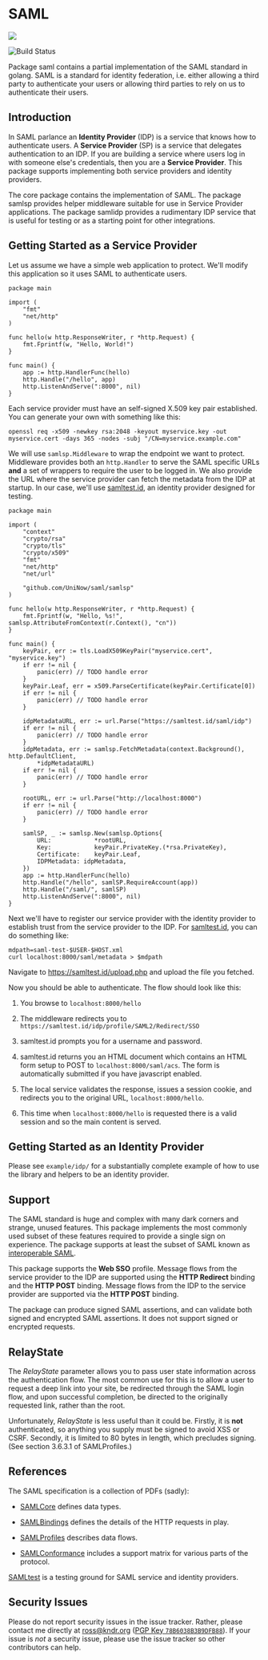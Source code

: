 # SAML

[![](https://godoc.org/github.com/UniNow/saml?status.svg)](http://godoc.org/github.com/UniNow/saml)

![Build Status](https://github.com/UniNow/saml/workflows/Presubmit/badge.svg)

Package saml contains a partial implementation of the SAML standard in golang.
SAML is a standard for identity federation, i.e. either allowing a third party to authenticate your users or allowing third parties to rely on us to authenticate their users.

## Introduction

In SAML parlance an **Identity Provider** (IDP) is a service that knows how to authenticate users. A **Service Provider** (SP) is a service that delegates authentication to an IDP. If you are building a service where users log in with someone else's credentials, then you are a **Service Provider**. This package supports implementing both service providers and identity providers.

The core package contains the implementation of SAML. The package samlsp provides helper middleware suitable for use in Service Provider applications. The package samlidp provides a rudimentary IDP service that is useful for testing or as a starting point for other integrations.

## Getting Started as a Service Provider

Let us assume we have a simple web application to protect. We'll modify this application so it uses SAML to authenticate users.

```golang
package main

import (
    "fmt"
    "net/http"
)

func hello(w http.ResponseWriter, r *http.Request) {
    fmt.Fprintf(w, "Hello, World!")
}

func main() {
    app := http.HandlerFunc(hello)
    http.Handle("/hello", app)
    http.ListenAndServe(":8000", nil)
}
```

Each service provider must have an self-signed X.509 key pair established. You can generate your own with something like this:

    openssl req -x509 -newkey rsa:2048 -keyout myservice.key -out myservice.cert -days 365 -nodes -subj "/CN=myservice.example.com"

We will use `samlsp.Middleware` to wrap the endpoint we want to protect. Middleware provides both an `http.Handler` to serve the SAML specific URLs **and** a set of wrappers to require the user to be logged in. We also provide the URL where the service provider can fetch the metadata from the IDP at startup. In our case, we'll use [samltest.id](https://samltest.id/), an identity provider designed for testing.

```golang
package main

import (
	"context"
	"crypto/rsa"
	"crypto/tls"
	"crypto/x509"
	"fmt"
	"net/http"
	"net/url"

	"github.com/UniNow/saml/samlsp"
)

func hello(w http.ResponseWriter, r *http.Request) {
	fmt.Fprintf(w, "Hello, %s!", samlsp.AttributeFromContext(r.Context(), "cn"))
}

func main() {
	keyPair, err := tls.LoadX509KeyPair("myservice.cert", "myservice.key")
	if err != nil {
		panic(err) // TODO handle error
	}
	keyPair.Leaf, err = x509.ParseCertificate(keyPair.Certificate[0])
	if err != nil {
		panic(err) // TODO handle error
	}

	idpMetadataURL, err := url.Parse("https://samltest.id/saml/idp")
	if err != nil {
		panic(err) // TODO handle error
	}
	idpMetadata, err := samlsp.FetchMetadata(context.Background(), http.DefaultClient,
		*idpMetadataURL)
	if err != nil {
		panic(err) // TODO handle error
	}

	rootURL, err := url.Parse("http://localhost:8000")
	if err != nil {
		panic(err) // TODO handle error
	}

	samlSP, _ := samlsp.New(samlsp.Options{
		URL:            *rootURL,
		Key:            keyPair.PrivateKey.(*rsa.PrivateKey),
		Certificate:    keyPair.Leaf,
		IDPMetadata: idpMetadata,
	})
	app := http.HandlerFunc(hello)
	http.Handle("/hello", samlSP.RequireAccount(app))
	http.Handle("/saml/", samlSP)
	http.ListenAndServe(":8000", nil)
}
```

Next we'll have to register our service provider with the identity provider to establish trust from the service provider to the IDP. For [samltest.id](https://samltest.id/), you can do something like:

    mdpath=saml-test-$USER-$HOST.xml
    curl localhost:8000/saml/metadata > $mdpath

Navigate to https://samltest.id/upload.php and upload the file you fetched.

Now you should be able to authenticate. The flow should look like this:

1. You browse to `localhost:8000/hello`

1. The middleware redirects you to `https://samltest.id/idp/profile/SAML2/Redirect/SSO`

1. samltest.id prompts you for a username and password.

1. samltest.id returns you an HTML document which contains an HTML form setup to POST to `localhost:8000/saml/acs`. The form is automatically submitted if you have javascript enabled.

1. The local service validates the response, issues a session cookie, and redirects you to the original URL, `localhost:8000/hello`.

1. This time when `localhost:8000/hello` is requested there is a valid session and so the main content is served.

## Getting Started as an Identity Provider

Please see `example/idp/` for a substantially complete example of how to use the library and helpers to be an identity provider.

## Support

The SAML standard is huge and complex with many dark corners and strange, unused features. This package implements the most commonly used subset of these features required to provide a single sign on experience. The package supports at least the subset of SAML known as [interoperable SAML](https://kantarainitiative.github.io/SAMLprofiles/saml2int.html).

This package supports the **Web SSO** profile. Message flows from the service provider to the IDP are supported using the **HTTP Redirect** binding and the **HTTP POST** binding. Message flows from the IDP to the service provider are supported via the **HTTP POST** binding.

The package can produce signed SAML assertions, and can validate both signed and encrypted SAML assertions. It does not support signed or encrypted requests.

## RelayState

The _RelayState_ parameter allows you to pass user state information across the authentication flow. The most common use for this is to allow a user to request a deep link into your site, be redirected through the SAML login flow, and upon successful completion, be directed to the originally requested link, rather than the root.

Unfortunately, _RelayState_ is less useful than it could be. Firstly, it is **not** authenticated, so anything you supply must be signed to avoid XSS or CSRF. Secondly, it is limited to 80 bytes in length, which precludes signing. (See section 3.6.3.1 of SAMLProfiles.)

## References

The SAML specification is a collection of PDFs (sadly):

- [SAMLCore](http://docs.oasis-open.org/security/saml/v2.0/saml-core-2.0-os.pdf) defines data types.

- [SAMLBindings](http://docs.oasis-open.org/security/saml/v2.0/saml-bindings-2.0-os.pdf) defines the details of the HTTP requests in play.

- [SAMLProfiles](http://docs.oasis-open.org/security/saml/v2.0/saml-profiles-2.0-os.pdf) describes data flows.

- [SAMLConformance](http://docs.oasis-open.org/security/saml/v2.0/saml-conformance-2.0-os.pdf) includes a support matrix for various parts of the protocol.

[SAMLtest](https://samltest.id/) is a testing ground for SAML service and identity providers.

## Security Issues

Please do not report security issues in the issue tracker. Rather, please contact me directly at ross@kndr.org ([PGP Key `78B6038B3B9DFB88`](https://keybase.io/crewjam)). If your issue is *not* a security issue, please use the issue tracker so other contributors can help.
